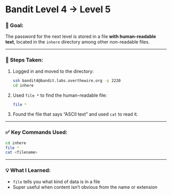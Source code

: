 # Bandit Level 4 → Level 5

### 🔐 Goal:
The password for the next level is stored in a file **with human-readable text**, located in the `inhere` directory among other non-readable files.

---

### 🧪 Steps Taken:

1. Logged in and moved to the directory:
   ```bash
   ssh bandit4@bandit.labs.overthewire.org -p 2220
   cd inhere
   ```

2. Used `file *` to find the human-readable file:
   ```bash
   file *
   ```

3. Found the file that says “ASCII text” and used `cat` to read it.

---

### ✅ Key Commands Used:

```bash
cd inhere
file *
cat <filename>
```

---

### 💡 What I Learned:

- `file` tells you what kind of data is in a file
- Super useful when content isn’t obvious from the name or extension
